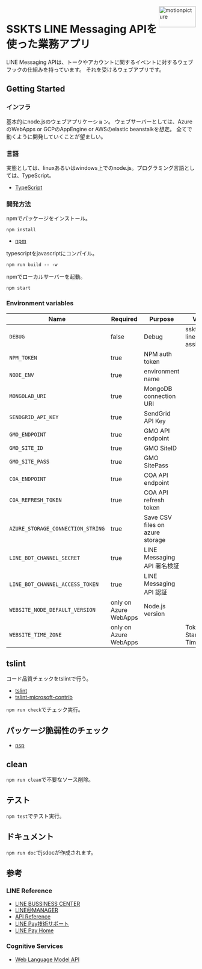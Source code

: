 <img src="https://motionpicture.jp/images/common/logo_01.svg" alt="motionpicture" title="motionpicture" align="right" height="56" width="98"/>

# SSKTS LINE Messaging APIを使った業務アプリ

LINE Messaging APIは、トークやアカウントに関するイベントに対するウェブフックの仕組みを持っています。
それを受けるウェブアプリです。

## Getting Started

### インフラ
基本的にnode.jsのウェブアプリケーション。
ウェブサーバーとしては、AzureのWebApps or GCPのAppEngine or AWSのelastic beanstalkを想定。
全てで動くように開発していくことが望ましい。

### 言語
実態としては、linuxあるいはwindows上でのnode.js。プログラミング言語としては、TypeScript。

* [TypeScript](https://www.typescriptlang.org/)

### 開発方法
npmでパッケージをインストール。

```shell
npm install
```
* [npm](https://www.npmjs.com/)

typescriptをjavascriptにコンパイル。

```shell
npm run build -- -w
```

npmでローカルサーバーを起動。

```shell
npm start
```


### Environment variables

| Name                                      | Required              | Purpose                        | Value        |
|-------------------------------------------|-----------------------|--------------------------------|--------------|
| `DEBUG`                                   | false                 | Debug                          | sskts-line-assistant:* |
| `NPM_TOKEN`                               | true                  | NPM auth token                 ||
| `NODE_ENV`                                | true                  | environment name               ||
| `MONGOLAB_URI`                            | true                  | MongoDB connection URI         ||
| `SENDGRID_API_KEY`                        | true                  | SendGrid API Key               ||
| `GMO_ENDPOINT`                            | true                  | GMO API endpoint               ||
| `GMO_SITE_ID`                             | true                  | GMO SiteID                     ||
| `GMO_SITE_PASS`                           | true                  | GMO SitePass                   ||
| `COA_ENDPOINT`                            | true                  | COA API endpoint               ||
| `COA_REFRESH_TOKEN`                       | true                  | COA API refresh token          ||
| `AZURE_STORAGE_CONNECTION_STRING`         | true                  | Save CSV files on azure storage ||
| `LINE_BOT_CHANNEL_SECRET`                 | true                  | LINE Messaging API 署名検証     ||
| `LINE_BOT_CHANNEL_ACCESS_TOKEN`           | true                  | LINE Messaging API 認証        ||
| `WEBSITE_NODE_DEFAULT_VERSION`            | only on Azure WebApps | Node.js version                ||
| `WEBSITE_TIME_ZONE`                       | only on Azure WebApps |                                | Tokyo Standard Time |


## tslint

コード品質チェックをtslintで行う。
* [tslint](https://github.com/palantir/tslint)
* [tslint-microsoft-contrib](https://github.com/Microsoft/tslint-microsoft-contrib)

`npm run check`でチェック実行。


## パッケージ脆弱性のチェック

* [nsp](https://www.npmjs.com/package/nsp)


## clean
`npm run clean`で不要なソース削除。


## テスト
`npm test`でテスト実行。


## ドキュメント
`npm run doc`でjsdocが作成されます。


## 参考

### LINE Reference

* [LINE BUSSINESS CENTER](https://business.line.me/ja/)
* [LINE@MANAGER](https://admin-official.line.me/)
* [API Reference](https://devdocs.line.me/ja/)
* [LINE Pay技術サポート](https://pay.line.me/jp/developers/documentation/download/tech?locale=ja_JP)
* [LINE Pay Home](https://pay.line.me/jp/)


### Cognitive Services

* [Web Language Model API](https://westus.dev.cognitive.microsoft.com/docs/services/55de9ca4e597ed1fd4e2f104/operations/55de9ca4e597ed19b0de8a51)
